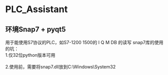 # PLC_Assistant 
## 环境Snap7 + pyqt5
用于能使用S7协议的PLC，如S7-1200 1500的 I Q M DB 的读写
snap7库的使用的坑：
<br> 1.仅32位python版本可用<br>
<br> 2.使用前，需要将snap7.dll放到C:\Windows\System32<br>
